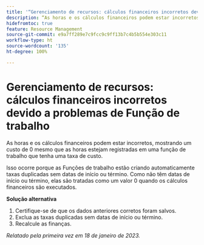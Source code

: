```yaml
---
title: '“Gerenciamento de recursos: cálculos financeiros incorretos devido a problemas de Função de trabalho”'
description: “As horas e os cálculos financeiros podem estar incorretos, mostrando um custo de 0 mesmo que as horas estejam registradas em uma função de trabalho que tenha uma taxa de custo.”
hidefromtoc: true
feature: Resource Management
source-git-commit: e9a7ff289e7c9fcc9c9ff13b7c4b5b554e303c11
workflow-type: ht
source-wordcount: '135'
ht-degree: 100%

---
```



# Gerenciamento de recursos: cálculos financeiros incorretos devido a problemas de Função de trabalho

As horas e os cálculos financeiros podem estar incorretos, mostrando um custo de 0 mesmo que as horas estejam registradas em uma função de trabalho que tenha uma taxa de custo.

Isso ocorre porque as Funções de trabalho estão criando automaticamente taxas duplicadas sem datas de início ou término. Como não têm datas de início ou término, elas são tratadas como um valor 0 quando os cálculos financeiros são executados.

**Solução alternativa**

1. Certifique-se de que os dados anteriores corretos foram salvos.
1. Exclua as taxas duplicadas sem datas de início ou término.
1. Recalcule as finanças.

_Relatado pela primeira vez em 18 de janeiro de 2023._
